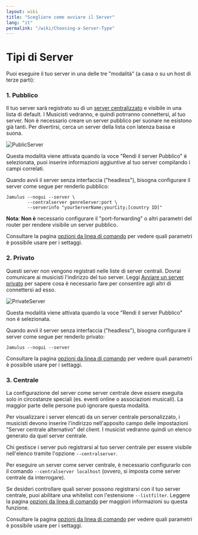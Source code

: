 ```yaml
---
layout: wiki
title: "Scegliere come avviare il Server"
lang: "it"
permalink: "/wiki/Choosing-a-Server-Type"
---
```


# Tipi di Server

Puoi eseguire il tuo server in una delle tre "modalità" (a casa o su un host di terze parti):

### 1. Pubblico

Il tuo server sarà registrato su di un [server centralizzato](Central-Servers) e visibile in una lista di default. I Musicisti vedranno, e quindi potrranno connettersi, al tuo server.  Non è necessario creare un server pubblico per suonare ne esistono già tanti. Per divertirsi, cerca un server della lista con latenza bassa e suona.

![PublicServer](https://user-images.githubusercontent.com/4561747/79310856-7e0b2100-7ef4-11ea-9511-b2e3339cab6f.png)

Questa modalità viene attivata quando la voce "Rendi il server Pubblico" è selezionata, puoi inserire informazioni aggiuntive al tuo server compilando i campi correlati.

Quando avvii il server senza interfaccia ("headless"), bisogna configurare il server come segue per renderlo pubblico:

~~~
Jamulus --nogui --server \
        --centralserver genreServer:port \
        --serverinfo "yourServerName;yourCity;[country ID]"
~~~

**Nota**: **Non è** necessario configurare il "port-forwarding" o altri parametri del router per rendere visibile un server pubblico.

Consultare la pagina [opzioni da linea di comando](Command-Line-Options) per vedere quali parametri è possibile usare per i settaggi.


### 2. Privato

Questi server non vengono registrati nelle liste di server centrali. Dovrai comunicare ai musicisti l'indirizzo del tuo server. Leggi [Avviare un server privato](Running-a-Private-Server) per sapere cosa è necessario fare per consentire agli altri di connettersi ad esso.

![PrivateServer](https://user-images.githubusercontent.com/4561747/79310944-9f6c0d00-7ef4-11ea-9d8a-ecb0e668c22d.png)

Questa modalità viene attivata quando la voce "Rendi il server Pubblico" non è selezionata.

Quando avvii il server senza interfaccia ("headless"), bisogna configurare il server come segue per renderlo privato:

```shell
Jamulus --nogui --server
```

Consultare la pagina [opzioni da linea di comando](Command-Line-Options) per vedere quali parametri è possibile usare per i settaggi.


### 3. Centrale

La configurazione del server come server centrale deve essere eseguita solo in circostanze speciali (es. eventi online o associazioni musicali). La maggior parte delle persone può ignorare questa modalità.

Per visualizzare i server elencati da un server centrale personalizzato, i musicisti devono inserire l'indirizzo nell'apposito campo delle impostazioni "Server centrale alternativo" del client. I musicist vedranno quindi un elenco generato da quel server centrale.

Chi gestisce i server può registrarsi al tuo server centrale per essere visibile nell'elenco tramite l'opzione `--centralserver`.

Per eseguire un server come server centrale, è necessario configurarlo con il comando `--centralserver localhost` (ovvero, si imposta come server centrale da interrogare).

Se desideri controllare quali server possono registrarsi con il tuo server centrale, puoi abilitare una whitelist con l'estensione `--listfilter`. Leggere la pagina [opzioni da linea di comando](Command-Line-Options) per maggiori informazioni su questa funzione.

Consultare la pagina [opzioni da linea di comando](Command-Line-Options) per vedere quali parametri è possibile usare per i settaggi.
